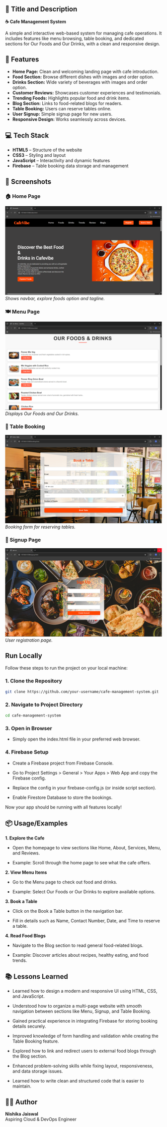 ## 📌 Title and Description

**☕ Cafe Management System**

A simple and interactive web-based system for managing cafe operations. It includes features like menu browsing, table booking, and dedicated sections for Our Foods and Our Drinks, with a clean and responsive design.

## 🚀 Features

- **Home Page:** Clean and welcoming landing page with cafe introduction.  
- **Food Section:** Browse different dishes with images and order option.  
- **Drinks Section:** Wide variety of beverages with images and order option.  
- **Customer Reviews:** Showcases customer experiences and testimonials.  
- **Trending Foods:** Highlights popular food and drink items.  
- **Blog Section:** Links to food-related blogs for readers.  
- **Table Booking:** Users can reserve tables online.  
- **User Signup:** Simple signup page for new users.  
- **Responsive Design:** Works seamlessly across devices.  
## 💻 Tech Stack


- **HTML5** – Structure of the website  
- **CSS3** – Styling and layout  
- **JavaScript** – Interactivity and dynamic features  
- **Firebase** – Table booking data storage and management  
## 📸 Screenshots

### 🏠 Home Page
![Home Page](./Screenshots/Home.png)
*Shows navbar, explore foods option and tagline.*

### 🍽️ Menu Page
![Menu Page](./Screenshots/Menu.png)
*Displays Our Foods and Our Drinks.*

### 📅 Table Booking
![Table Booking](./Screenshots/TableBooking.png)
*Booking form for reserving tables.*

### 🔑 Signup Page
![Signup Page](./Screenshots/Signup.png)
*User registration page.*

## Run Locally

Follow these steps to run the project on your local machine:  

### 1. Clone the Repository  
```bash
git clone https://github.com/your-username/cafe-management-system.git
```
### 2. Navigate to Project Directory
 ```bash
 cd cafe-management-system
 ```
### 3. Open in Browser
- Simply open the index.html file in your preferred web browser.
### 4. Firebase Setup
- Create a Firebase project from Firebase Console.

- Go to Project Settings > General > Your Apps > Web App and copy the Firebase config.

- Replace the config in your firebase-config.js (or inside script section).

- Enable Firestore Database to store the bookings. 

Now your app should be running with all features locally!

## 📦 Usage/Examples

**1. Explore the Cafe**

- Open the homepage to view sections like Home, About, Services, Menu, and Reviews.

- Example: Scroll through the home page to see what the cafe offers.

**2. View Menu Items**

- Go to the Menu page to check out food and drinks.

- Example: Select Our Foods or Our Drinks to explore available options.

**3. Book a Table**

- Click on the Book a Table button in the navigation bar.

- Fill in details such as Name, Contact Number, Date, and Time to reserve a table.

**4. Read Food Blogs**

- Navigate to the Blog section to read general food-related blogs.

- Example: Discover articles about recipes, healthy eating, and food trends.
## 📚 Lessons Learned

- Learned how to design a modern and responsive UI using HTML, CSS, and JavaScript.

- Understood how to organize a multi-page website with smooth navigation between sections like Menu, Signup, and Table Booking.

- Gained practical experience in integrating Firebase for storing booking details securely.

- Improved knowledge of form handling and validation while creating the Table Booking feature.

- Explored how to link and redirect users to external food blogs through the Blog section.

- Enhanced problem-solving skills while fixing layout, responsiveness, and data storage issues.

- Learned how to write clean and structured code that is easier to maintain.
## 👩‍💻 Author
**Nishika Jaiswal**  
Aspiring Cloud & DevOps Engineer
